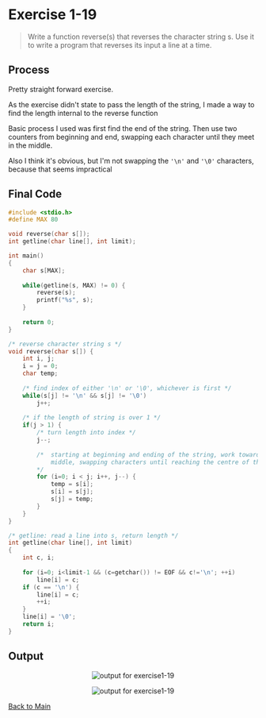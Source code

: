 # Exercise 1-19
> Write a function reverse(s) that reverses the character string s. Use it to write a program that reverses its input a line at a time. 

## Process
Pretty straight forward exercise. 

As the exercise didn't state to pass the length of the string, I made a way to find the length internal to the reverse function

Basic process I used was first find the end of the string. Then use two counters from beginning and end, swapping each character until they meet in the middle.

Also I think it's obvious, but I'm not swapping the `'\n'` and `'\0'` characters, because that seems impractical

## Final Code
```c
#include <stdio.h>
#define MAX 80

void reverse(char s[]);
int getline(char line[], int limit);

int main()
{
	char s[MAX];
	
	while(getline(s, MAX) != 0) {
		reverse(s);
		printf("%s", s);
	}
		
	return 0;
}

/* reverse character string s */
void reverse(char s[]) {
	int i, j;
	i = j = 0;
	char temp;
	
	/* find index of either '\n' or '\0', whichever is first */
	while(s[j] != '\n' && s[j] != '\0')
		j++;
	
	/* if the length of string is over 1 */
	if(j > 1) {
		/* turn length into index */
		j--;
		
		/*	starting at beginning and ending of the string, work towards the 
			middle, swapping characters until reaching the centre of the string
		*/
		for (i=0; i < j; i++, j--) {
			temp = s[i];
			s[i] = s[j];
			s[j] = temp;
		}
	}
}

/* getline: read a line into s, return length */
int getline(char line[], int limit)
{
	int c, i;
	
	for (i=0; i<limit-1 && (c=getchar()) != EOF && c!='\n'; ++i)
		line[i] = c;
	if (c == '\n') {
		line[i] = c;
		++i;
	}
	line[i] = '\0';
	return i;
}
```

## Output
<p align="center">
    <image src="../assets/exercise1-19_a.jpg" alt="output for exercise1-19" />
</p>
        
<p align="center">
<image src="../assets/exercise1-19_b.jpg" alt="output for exercise1-19" />
</p>



[Back to Main](../readme.md)
